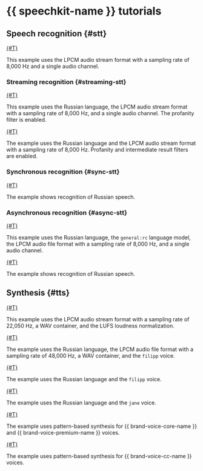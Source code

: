 # {{ speechkit-name }} tutorials

## Speech recognition {#stt}

[{#T}](../stt/api/stt-language-labels-example.md)

This example uses the LPCM audio stream format with a sampling rate of 8,000 Hz and a single audio channel.

### Streaming recognition {#streaming-stt}

[{#T}](../stt/api/streaming-examples-v3.md)

This example uses the Russian language, the LPCM audio stream format with a sampling rate of 8,000 Hz, and a single audio channel. The profanity filter is enabled.


[{#T}](../stt/api/streaming-examples.md)

The example uses the Russian language and the LPCM audio stream format with a sampling rate of 8,000 Hz. Profanity and intermediate result filters are enabled.

### Synchronous recognition {#sync-stt}

[{#T}](../stt/api/request-examples.md)

The example shows recognition of Russian speech.

### Asynchronous recognition {#async-stt}

[{#T}](../stt/api/transcribation-lpcm.md)

This example uses the Russian language, the `general:rc` language model, the LPCM audio file format with a sampling rate of 8,000 Hz, and a single audio channel.

[{#T}](../stt/api/transcribation-ogg.md)

The example shows recognition of Russian speech.

## Synthesis {#tts}

[{#T}](../tts/api/tts-examples-v3.md)

This example uses the LPCM audio stream format with a sampling rate of 22,050 Hz, a WAV container, and the LUFS loudness normalization.

[{#T}](../tts/api/tts-wav.md)

The example uses the Russian language, the LPCM audio file format with a sampling rate of 48,000 Hz, a WAV container, and the `filipp` voice.

[{#T}](../tts/api/tts-ogg.md)

The example uses the Russian language and the `filipp` voice.

[{#T}](../tts/api/tts-ssml.md)

The example uses the Russian language and the `jane` voice.

[{#T}](../tts/api/tts-templates.md)

The example uses pattern-based synthesis for {{ brand-voice-core-name }} and {{ brand-voice-premium-name }} voices.

[{#T}](../tts/api/tts-templates-bvcc.md)

The example uses pattern-based synthesis for {{ brand-voice-cc-name }} voices.

